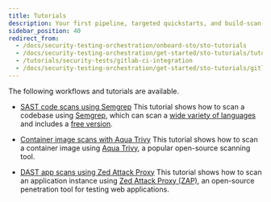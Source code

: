 ```yaml
---
title: Tutorials
description: Your first pipeline, targeted quickstarts, and build-scan-push workflows.
sidebar_position: 40
redirect_from:
  - /docs/security-testing-orchestration/onboard-sto/sto-tutorials
  - /docs/security-testing-orchestration/get-started/sto-tutorials/tutorials
  - /tutorials/security-tests/gitlab-ci-integration
  - /docs/security-testing-orchestration/get-started/sto-tutorials/gitlab-ci-integration
---
```


The following workflows and tutorials are available.

<!-- 

- Getting started:

  - [Set up Harness for STO](/docs/security-testing-orchestration/get-started/onboarding-guide) This is a good primer if you're new to Harness. It guides you through the process of setting up the connectors, delegate, and infrastructure needed to run STO scans.

  - [Your first STO pipeline](/docs/security-testing-orchestration/get-started/your-first-sto-pipeline) This tutorial covers the basic concepts of STO. You'll set up a standalone pipeline with one scanner, run scans, analyze the results, and learn how to investigate and fix detected vulnerabilities.

-->

- [SAST code scans using Semgrep](/docs/security-testing-orchestration/sto-techref-category/semgrep/sast-scan-semgrep) This tutorial shows how to scan a codebase using [Semgrep](https://semgrep.dev), which can scan a [wide variety of languages](https://semgrep.dev/docs/supported-languages/) and includes a [free version](https://semgrep.dev/pricing/).

- [Container image scans with Aqua Trivy](../sto-techref-category/trivy/container-scan-aqua-trivy) This  tutorial shows how to scan a container image using [Aqua Trivy](https://www.aquasec.com/products/trivy/), a popular open-source scanning tool.

- [DAST app scans using Zed Attack Proxy](../sto-techref-category/zap/dast-scan-zap) This tutorial shows how to scan an application instance using [Zed Attack Proxy (ZAP)](https://www.zaproxy.org), an open-source penetration tool for testing web applications. 

<!--
- Integrated end-to-end workflows:

  - [Create a build-scan-push pipeline (STO only)](/docs/security-testing-orchestration/use-sto/set-up-sto-pipelines/build-scan-push-sto-only) Set up an end-to-end STO pipeline that scans your codebase. Then it builds an image and scans it. If the image scan detects no critical issues, the pipeline pushes the image to your registry.

  - [Create a build-scan-push pipeline (STO and CI)](/docs/security-testing-orchestration/use-sto/set-up-sto-pipelines/build-scan-push-sto-ci) Set up an end-to-end STO/CI pipeline that scans your codebase, builds/pushes a test image, and then scans it. If there are no critical issues, the pipeline builds/pushes a prod image.

-->